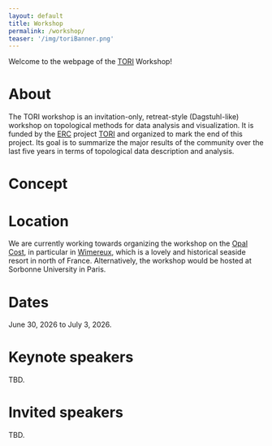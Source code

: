 ```yaml
---
layout: default
title: Workshop
permalink: /workshop/
teaser: '/img/toriBanner.png'
---
```


Welcome to the webpage of the [TORI](https://erc-tori.github.io/) Workshop!

# About
The TORI workshop is an invitation-only, retreat-style (Dagstuhl-like) workshop on topological methods for data analysis and visualization. It is funded by the [ERC](https://erc.europa.eu/) project [TORI](https://erc-tori.github.io/) and organized to mark the end of this project. Its goal is to summarize the major results of the community over the last five years in terms of topological data description and analysis.

# Concept


# Location
We are currently working towards organizing the workshop on the 
[Opal Cost](https://en.wikipedia.org/wiki/C%C3%B4te_d%27Opale), in particular in 
[Wimereux](https://en.wikipedia.org/wiki/Wimereux), which is a lovely and historical seaside resort in north of France. Alternatively, the workshop would be hosted at Sorbonne University in Paris.

# Dates
June 30, 2026 to July 3, 2026.

# Keynote speakers
TBD.

# Invited speakers
TBD.
